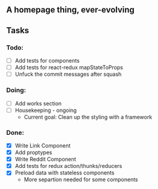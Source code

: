 ## A homepage thing, ever-evolving  
  
## Tasks
### Todo:  
- [ ] Add tests for components  
- [ ] Add tests for react-redux mapStateToProps
- [ ] Unfuck the commit messages after squash  

### Doing:
- [ ] Add works section
- [ ] Housekeeping - ongoing  
    - Current goal: Clean up the styling with a framework

### Done:
- [x] Write Link Component 
- [x] Add proptypes  
- [x] Write Reddit Component
- [x] Add tests for redux action/thunks/reducers 
- [x] Preload data with stateless components  
    - More separtion needed for some components